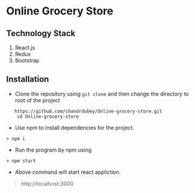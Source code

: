 # Online Grocery Store

## Technology Stack
1. React.js
2. Redux
3. Bootstrap

## Installation
- Clone the repository using `git clone` and then change the directory to root of the project
``` 
   https://github.com/chandrdubey/Online-grocery-store.git
    cd Online-grocery-store
```
- Use npm to install dependencies for the project.
```
> npm i  
```

- Run the program by npm using
```
> npm start
```
- Above command will start react appliction.
> http://localhost:3000

